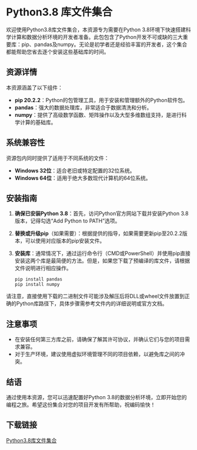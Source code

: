 # Python3.8 库文件集合

欢迎使用Python3.8库文件集合，本资源专为需要在Python 3.8环境下快速搭建科学计算和数据分析环境的开发者准备。此包包含了Python开发不可或缺的三大重要库：pip、pandas及numpy。无论是初学者还是经验丰富的开发者，这个集合都能帮助您省去逐个安装这些基础库的时间。

## 资源详情

本资源涵盖了以下组件：
- **pip 20.2.2**：Python的包管理工具，用于安装和管理额外的Python软件包。
- **pandas**：强大的数据处理库，非常适合于数据清洗和分析。
- **numpy**：提供了高级数学函数、矩阵操作以及大型多维数组支持，是进行科学计算的基础库。

## 系统兼容性
资源包内同时提供了适用于不同系统的文件：
- **Windows 32位**：适合老旧或特定配置的32位系统。
- **Windows 64位**：适用于绝大多数现代计算机的64位系统。

## 安装指南

1. **确保已安装Python 3.8**：首先，访问Python官方网站下载并安装Python 3.8版本，记得勾选“Add Python to PATH”选项。

2. **替换或升级pip**（如果需要）：根据提供的指导，如果需要更新pip至20.2.2版本，可以使用对应版本的pip安装文件。

3. **安装库**：通常情况下，通过运行命令行（CMD或PowerShell）并使用pip直接安装这两个库是最简便的方法。但是，如果您下载了预编译的库文件，请根据文件说明进行相应操作。

   ```shell
   pip install pandas
   pip install numpy
   ```

请注意，直接使用下载的二进制文件可能涉及解压后将DLL或wheel文件放置到正确的Python库路径下，具体步骤需参考文件内的详细说明或官方文档。

## 注意事项
- 在安装任何第三方库之前，请确保了解其许可协议，并确认它们与您的项目需求兼容。
- 对于生产环境，建议使用虚拟环境管理不同的项目依赖，以避免库之间的冲突。

## 结语
通过使用本资源，您可以迅速配置好Python 3.8的数据分析环境，立即开始您的编程之旅。希望这份集合对您的项目开发有所帮助，祝编码愉快！

## 下载链接

[Python3.8库文件集合](https://pan.quark.cn/s/3f4df377f138)